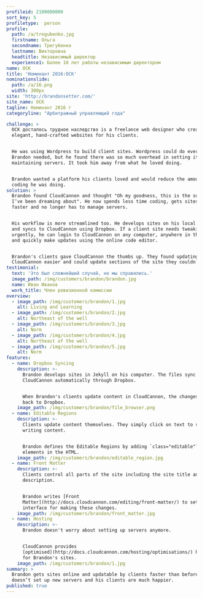 ```yaml
---
profileid: 2100000000
sort_key: 5
profiletype:  person
profile:
  path: /a/tregubenko.jpg
  firstname: Ольга
  secondname: Трегубенко
  lastname: Викторовна
  headtitle: Независимый директор
  experience1: Более 10 лет работы независимым директором
name: ОСК
title: 'Номинант 2016:ОСК'
nominationslide:
  path: /a/16.png
  width: 300px
site: 'http://brandonsetter.com/'
site_name: ОСК
tagline: Номинант 2016 г
categoryline: "Арбитражный управляющий года"

challenge: >
  ОСК досталось трудное наследство is a freelance web designer who creates
  elegant, hand-crafted websites for his clients.


  He was using Wordpress to build client sites. Wordpress could do everything
  Brandon needed, but he found there was so much overhead in setting it up and
  maintaining servers. It took him away from what he loved doing.


  Brandon wanted a platform his clients loved and would reduce the amount of
  coding he was doing.
solution: >
  Brandon found CloudCannon and thought "Oh my goodness, this is the solution
  I’ve been dreaming about". He now spends less time coding, gets sites live
  faster and no longer has to manage servers.


  His workflow is more streamlined too. He develops sites on his local computer
  and syncs to CloudCannon using Dropbox. If a client site needs tweaking
  urgently, he can login to CloudCannon on any computer, anywhere in the world
  and quickly make updates using the online code editor.


  Brandon's clients gave CloudCannon the thumbs up. They found updating in
  CloudCannon easier and could update sections of the site they couldn't before.
testimonial:
  text: 'Это был сложнейший случай, но мы справились.'
  image_path: /img/customers/brandon/brandon.jpg
  name: Иван Иванов
  work_title: Член ревизионной комиссии
overview:
  - image_path: /img/customers/brandon/1.jpg
    alt: Living and Learning
  - image_path: /img/customers/brandon/2.jpg
    alt: Northeast of the well
  - image_path: /img/customers/brandon/3.jpg
    alt: Norm
  - image_path: /img/customers/brandon/4.jpg
    alt: Northeast of the well
  - image_path: /img/customers/brandon/5.jpg
    alt: Norm
features:
  - name: Dropbox Syncing
    description: >-
      Brandon develops sites in Jekyll on his computer. The files sync to
      CloudCannon automatically through Dropbox.


      When Brandon's clients update content in CloudCannon, the changes push
      back to Dropbox. 
    image_path: /img/customers/brandon/file_browser.png
  - name: Editable Regions
    description: >-
      Clients update content themselves. They simply click on text to start
      writing content.


      Brandon defines the Editable Regions by adding `class="editable"` to
      elements in the HTML. 
    image_path: /img/customers/brandon/editable_region.jpg
  - name: Front Matter
    description: >-
      Clients control all parts of the site including the site title and
      description.


      Brandon writes [Front
      Matter](http://docs.cloudcannon.com/editing/front-matter/) to set up the
      interface for making these changes.
    image_path: /img/customers/brandon/front_matter.jpg
  - name: Hosting
    description: >-
      Brandon doesn't worry about setting up servers anymore.


      CloudCannon provides
      [optimised](http://docs.cloudcannon.com/hosting/optimisations/) hosting
      for Brandon's sites.
    image_path: /img/customers/brandon/1.jpg
summary: >
  Brandon ​gets​ sites online and updatable by clients faster than ​before​. He
  doesn’t ​set up​ new servers and his clients are much happier.
published: true
---
```

